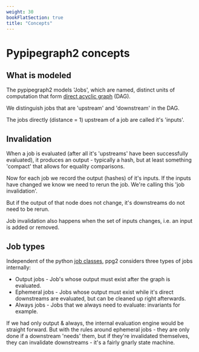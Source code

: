 ```yaml
---
weight: 30
bookFlatSection: true
title: "Concepts"
---
```

# Pypipegraph2 concepts

## What is modeled

The pypipegraph2 models 'Jobs', which are named, distinct units of computation that form
[direct acyclic graph](https://en.wikipedia.org/wiki/Directed_acyclic_graph) (DAG).

We distinguish jobs that are 'upstream' and 'downstream' in the DAG. 

The jobs directly (distance = 1) upstream of a job are called it's 'inputs'.

## Invalidation

When a job is evaluated (after all it's 'upstreams' have been successfully evaluated), 
it produces an output - typically a hash, but at least something 'compact' that allows for equality comparisons.

Now for each job we record the output (hashes) of it's inputs. 
If the inputs have changed we know we need to rerun the job.
We're calling this 'job invalidation'.

But if the output of that node does not change, it's downstreams do not need to be rerun.

Job invalidation also happens when the set of inputs changes, i.e. an input is added or removed.


## Job types

Independent of the python [job classes](../reference/jobs), ppg2 considers three types of jobs internally:

* Output jobs - Job's whose output must exist after the graph is evaluated.
* Ephemeral jobs - Jobs whose output must exist while it's direct downstreams are evaluated, but can be cleaned up right afterwards.
* Always jobs - Jobs that we always need to evaluate: invariants for example.

If we had only output & always, the internal evaluation engine would be straight forward.
But with the rules around ephemeral jobs - they are only done if a downstream 'needs' them, but if they're invalidated themselves,
they can invalidate downstreams - it's a fairly gnarly state machine.


